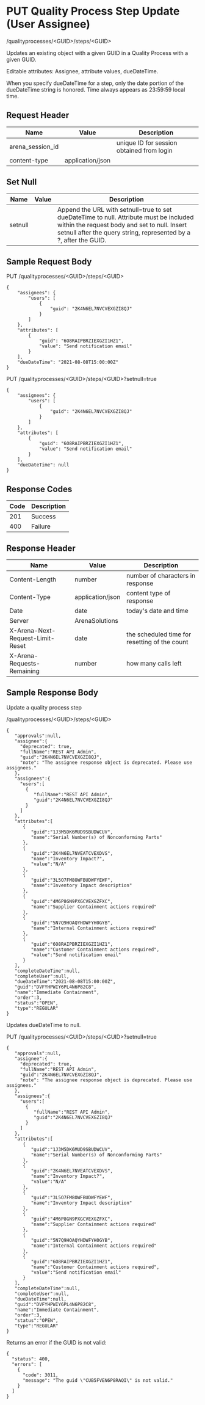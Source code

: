# PUT Quality Process Step Update (User Assignee)


/qualityprocesses/&lt;GUID&gt;/steps/&lt;GUID&gt;

Updates an existing  object with a given GUID  in a Quality Process with a given GUID. 

Editable attributes: Assignee, attribute values,  dueDateTime.

When you specify dueDateTime for a step, only the date portion of the dueDateTime string is honored. Time always appears as 23:59:59 local time.

## Request Header

| Name | Value | Description |
|  --- |  --- |  --- | 
| arena_session_id |   | unique ID for session obtained from login |
| content\-type | application/json |   |

## Set Null

| Name | Value | Description |
|  --- |  --- |  --- | 
| setnull |   | Append the URL with setnull=true to set dueDateTime to null. Attribute must be included within the request body and set to null. Insert setnull after the query string, represented by a ?, after the GUID. |

## Sample Request Body
PUT /qualityprocesses/&lt;GUID&gt;/steps/&lt;GUID&gt;

```
{
    "assignees": {
        "users": [
            {
                "guid": "2K4N6EL7NVCVEXGZI8QJ"
            }
        ]
    },
    "attributes": [
        {
            "guid": "6O8RAIPBRZIEXGZI1HZ1",
            "value": "Send notification email"
        }
    ],
    "dueDateTime": "2021-08-08T15:00:00Z"
}
```
PUT /qualityprocesses/&lt;GUID&gt;/steps/&lt;GUID&gt;?setnull=true

```
{
    "assignees": {
        "users": [
            {
                "guid": "2K4N6EL7NVCVEXGZI8QJ"
            }
        ]
    },
    "attributes": [
        {
            "guid": "6O8RAIPBRZIEXGZI1HZ1",
            "value": "Send notification email"
        }
    ],
    "dueDateTime": null
}
```
## Response Codes

| Code | Description |
|  --- |  --- | 
| 201 | Success |
| 400 | Failure |

## Response Header

| Name | Value | Description |
|  --- |  --- |  --- | 
| Content\-Length | number | number of characters in response |
| Content\-Type | application/json | content type of response |
| Date | date | today's date and time |
| Server | ArenaSolutions |   |
| X\-Arena\-Next\-Request\-Limit\-Reset  | date | the scheduled time for resetting of the count |
| X\-Arena\-Requests\-Remaining  | number | how many calls left |

## Sample Response Body
Update a quality process step



/qualityprocesses/&lt;GUID&gt;/steps/&lt;GUID&gt;

```
{  
   "approvals":null,
   "assignee":{
     "deprecated": true,
     "fullName":"REST API Admin",
     "guid":"2K4N6EL7NVCVEXGZI8QJ",
     "note": "The assignee response object is deprecated. Please use assignees."
   },
   "assignees":{
     "users":[
       {  
          "fullName":"REST API Admin",
          "guid":"2K4N6EL7NVCVEXGZI8QJ"
       }
     ]
   },
   "attributes":[  
      {  
         "guid":"1J3M5DK6MUD9SBUDWCUV",
         "name":"Serial Number(s) of Nonconforming Parts"
      },
      {  
         "guid":"2K4N6EL7NVEATCVEXDVS",
         "name":"Inventory Impact?",
         "value":"N/A"
      },
      {  
         "guid":"3L5O7FM8OWFBUDWFYEWF",
         "name":"Inventory Impact description"
      },
      {  
         "guid":"4M6P8GN9PXGCVEXGZFXC",
         "name":"Supplier Containment actions required"
      },
      {  
         "guid":"5N7Q9HOAQYHDWFYH0GYB",
         "name":"Internal Containment actions required"
      },
      {  
         "guid":"6O8RAIPBRZIEXGZI1HZ1",
         "name":"Customer Containment actions required",
         "value":"Send notification email"
      }
   ],
   "completeDateTime":null,
   "completeUser":null,
   "dueDateTime":"2021-08-08T15:00:00Z",
   "guid":"DVFYHPWIY6PL4N6P82C8",
   "name":"Immediate Containment",
   "order":3,
   "status":"OPEN",
   "type":"REGULAR"
}
```
Updates dueDateTime to null.

PUT /qualityprocesses/&lt;GUID&gt;/steps/&lt;GUID&gt;?setnull=true

```
{  
   "approvals":null,
   "assignee":{
     "deprecated": true,
     "fullName":"REST API Admin",
     "guid":"2K4N6EL7NVCVEXGZI8QJ",
     "note": "The assignee response object is deprecated. Please use assignees."
   },
   "assignees":{
     "users":[
       {  
          "fullName":"REST API Admin",
          "guid":"2K4N6EL7NVCVEXGZI8QJ"
       }
     ]
   },
   "attributes":[  
      {  
         "guid":"1J3M5DK6MUD9SBUDWCUV",
         "name":"Serial Number(s) of Nonconforming Parts"
      },
      {  
         "guid":"2K4N6EL7NVEATCVEXDVS",
         "name":"Inventory Impact?",
         "value":"N/A"
      },
      {  
         "guid":"3L5O7FM8OWFBUDWFYEWF",
         "name":"Inventory Impact description"
      },
      {  
         "guid":"4M6P8GN9PXGCVEXGZFXC",
         "name":"Supplier Containment actions required"
      },
      {  
         "guid":"5N7Q9HOAQYHDWFYH0GYB",
         "name":"Internal Containment actions required"
      },
      {  
         "guid":"6O8RAIPBRZIEXGZI1HZ1",
         "name":"Customer Containment actions required",
         "value":"Send notification email"
      }
   ],
   "completeDateTime":null,
   "completeUser":null,
   "dueDateTime":null,
   "guid":"DVFYHPWIY6PL4N6P82C8",
   "name":"Immediate Containment",
   "order":3,
   "status":"OPEN",
   "type":"REGULAR"
}
```
Returns an error if the GUID is not valid:

```
{
  "status": 400,
  "errors": [
    {
      "code": 3011,
      "message": "The guid \"CUB5FVEN6P8RAQI\" is not valid."
    }
  ]
}
```

